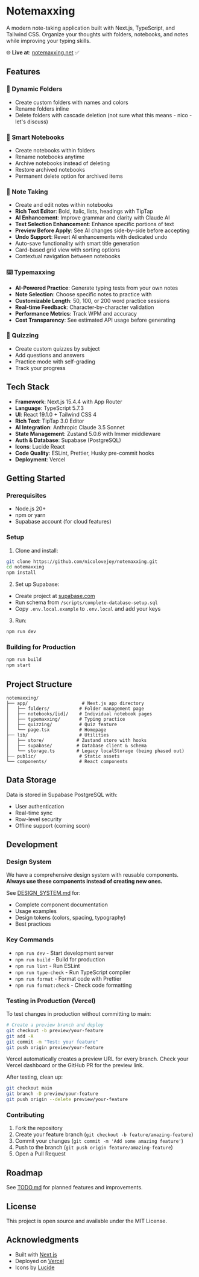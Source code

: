 # Notemaxxing

A modern note-taking application built with Next.js, TypeScript, and Tailwind CSS. Organize your thoughts with folders, notebooks, and notes while improving your typing skills.

🌐 **Live at**: [notemaxxing.net](https://notemaxxing.net) ✅

## Features

### 📁 Dynamic Folders

- Create custom folders with names and colors
- Rename folders inline
- Delete folders with cascade deletion (not sure what this means - nico - let's discuss)

### 📓 Smart Notebooks

- Create notebooks within folders
- Rename notebooks anytime
- Archive notebooks instead of deleting
- Restore archived notebooks
- Permanent delete option for archived items

### 📝 Note Taking

- Create and edit notes within notebooks
- **Rich Text Editor**: Bold, italic, lists, headings with TipTap
- **AI Enhancement**: Improve grammar and clarity with Claude AI
- **Text Selection Enhancement**: Enhance specific portions of text
- **Preview Before Apply**: See AI changes side-by-side before accepting
- **Undo Support**: Revert AI enhancements with dedicated undo
- Auto-save functionality with smart title generation
- Card-based grid view with sorting options
- Contextual navigation between notebooks

### ⌨️ Typemaxxing

- **AI-Powered Practice**: Generate typing tests from your own notes
- **Note Selection**: Choose specific notes to practice with
- **Customizable Length**: 50, 100, or 200 word practice sessions
- **Real-time Feedback**: Character-by-character validation
- **Performance Metrics**: Track WPM and accuracy
- **Cost Transparency**: See estimated API usage before generating

### 🎯 Quizzing

- Create custom quizzes by subject
- Add questions and answers
- Practice mode with self-grading
- Track your progress

## Tech Stack

- **Framework**: Next.js 15.4.4 with App Router
- **Language**: TypeScript 5.7.3
- **UI**: React 19.1.0 + Tailwind CSS 4
- **Rich Text**: TipTap 3.0 Editor
- **AI Integration**: Anthropic Claude 3.5 Sonnet
- **State Management**: Zustand 5.0.6 with Immer middleware
- **Auth & Database**: Supabase (PostgreSQL)
- **Icons**: Lucide React
- **Code Quality**: ESLint, Prettier, Husky pre-commit hooks
- **Deployment**: Vercel

## Getting Started

### Prerequisites

- Node.js 20+
- npm or yarn
- Supabase account (for cloud features)

### Setup

1. Clone and install:

```bash
git clone https://github.com/nicolovejoy/notemaxxing.git
cd notemaxxing
npm install
```

2. Set up Supabase:

- Create project at [supabase.com](https://supabase.com)
- Run schema from `/scripts/complete-database-setup.sql`
- Copy `.env.local.example` to `.env.local` and add your keys

3. Run:

```bash
npm run dev
```

### Building for Production

```bash
npm run build
npm start
```

## Project Structure

```
notemaxxing/
├── app/                    # Next.js app directory
│   ├── folders/           # Folder management page
│   ├── notebooks/[id]/    # Individual notebook pages
│   ├── typemaxxing/       # Typing practice
│   ├── quizzing/          # Quiz feature
│   └── page.tsx           # Homepage
├── lib/                   # Utilities
│   ├── store/            # Zustand store with hooks
│   ├── supabase/         # Database client & schema
│   └── storage.ts        # Legacy localStorage (being phased out)
├── public/                # Static assets
└── components/            # React components
```

## Data Storage

Data is stored in Supabase PostgreSQL with:

- User authentication
- Real-time sync
- Row-level security
- Offline support (coming soon)

## Development

### Design System

We have a comprehensive design system with reusable components. **Always use these components instead of creating new ones.**

See [DESIGN_SYSTEM.md](./DESIGN_SYSTEM.md) for:

- Complete component documentation
- Usage examples
- Design tokens (colors, spacing, typography)
- Best practices

### Key Commands

- `npm run dev` - Start development server
- `npm run build` - Build for production
- `npm run lint` - Run ESLint
- `npm run type-check` - Run TypeScript compiler
- `npm run format` - Format code with Prettier
- `npm run format:check` - Check code formatting

### Testing in Production (Vercel)

To test changes in production without committing to main:

```bash
# Create a preview branch and deploy
git checkout -b preview/your-feature
git add -A
git commit -m "Test: your feature"
git push origin preview/your-feature
```

Vercel automatically creates a preview URL for every branch. Check your Vercel dashboard or the GitHub PR for the preview link.

After testing, clean up:

```bash
git checkout main
git branch -D preview/your-feature
git push origin --delete preview/your-feature
```

### Contributing

1. Fork the repository
2. Create your feature branch (`git checkout -b feature/amazing-feature`)
3. Commit your changes (`git commit -m 'Add some amazing feature'`)
4. Push to the branch (`git push origin feature/amazing-feature`)
5. Open a Pull Request

## Roadmap

See [TODO.md](./docs/TODO.md) for planned features and improvements.

## License

This project is open source and available under the MIT License.

## Acknowledgments

- Built with [Next.js](https://nextjs.org/)
- Deployed on [Vercel](https://vercel.com)
- Icons by [Lucide](https://lucide.dev/)

